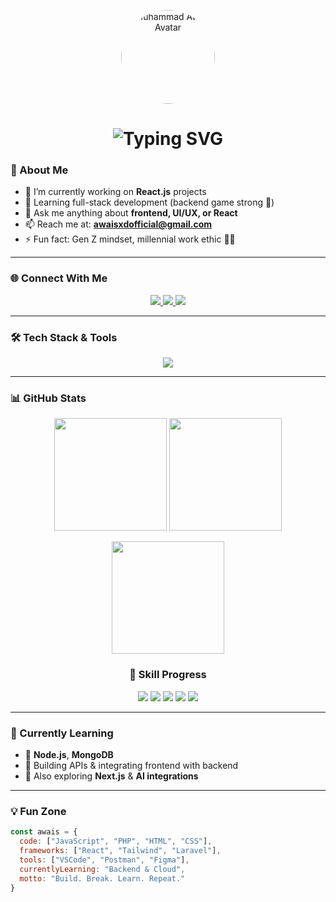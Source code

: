 <p align="center">
  <img src="https://github.com/Awaisxd.png" width="150" style="border-radius: 50%;" alt="Muhammad Awais Avatar" />
</p>

<h1 align="center">
  <img src="https://readme-typing-svg.demolab.com?font=Fira+Code&weight=500&size=26&pause=1000&color=00FFD1&center=true&vCenter=true&width=600&lines=Hey+%F0%9F%91%8B%2C+I'm+Muhammad+Awais;Frontend+Dev+%F0%9F%9A%80+%7C+React+Enthusiast;Crafting+Modern+UIs+with+TailwindCSS;Learning+Backend+with+Node.js+%F0%9F%92%BB;Code.+Create.+Conquer." alt="Typing SVG" />
</h1>

### 🚀 About Me

- 🔭 I’m currently working on <strong>React.js</strong> projects
- 🌱 Learning full-stack development (backend game strong 💪)
- 💬 Ask me anything about <strong>frontend, UI/UX, or React</strong>
- 📫 Reach me at: <strong>awaisxdofficial@gmail.com</strong>
- ⚡ Fun fact: Gen Z mindset, millennial work ethic 🧠✨ 

---

### 🌐 Connect With Me
<p align="center">
  <a href="mailto:awaisxd@gmail.com">
    <img src="https://img.shields.io/badge/Gmail-D14836?style=for-the-badge&logo=gmail&logoColor=white"/>
  </a>
  <a href="https://x.com/AwaisxD_">
    <img src="https://img.shields.io/badge/Twitter-%231DA1F2.svg?style=for-the-badge&logo=Twitter&logoColor=white"/>
  </a>
  <a href="https://www.linkedin.com/in/awaisxdofficial">
    <img src="https://img.shields.io/badge/LinkedIn-%230077B5.svg?style=for-the-badge&logo=linkedin&logoColor=white"/>
  </a>
</p>


---

### 🛠️ Tech Stack & Tools
<p align="center">
  <img src="https://skillicons.dev/icons?i=html,css,js,ts,react,vite,nextjs,tailwind,bootstrap,nodejs,express,mysql,wordpress,git,github,vscode,figma,linux,aws,npm,docker,bash,netlify,vercel&perline=8" />
</p>

---

### 📊 GitHub Stats
<p align="center">
  <img src="https://github-readme-stats.vercel.app/api?username=Awaisxd&show_icons=true&theme=tokyonight&hide=issues&border_radius=10" height="180"/>
  <img src="https://github-readme-stats.vercel.app/api/top-langs/?username=Awaisxd&layout=compact&theme=tokyonight&border_radius=10" height="180"/>
</p>

<p align="center">
  <img src="https://github-readme-streak-stats.herokuapp.com?user=Awaisxd&theme=tokyonight&date_format=M%20j%5B%2C%20Y%5D&border_radius=10" height="180"/>
</p>

<h3 align="center">🚀 Skill Progress</h3>
<p align="center">
  <img src="https://img.shields.io/badge/HTML-Expert-%23E34F26?style=for-the-badge&logo=html5&logoColor=white" />
  <img src="https://img.shields.io/badge/CSS-Proficient-%231572B6?style=for-the-badge&logo=css3&logoColor=white" />
  <img src="https://img.shields.io/badge/React.js-Intermediate-%2300CFFF?style=for-the-badge&logo=react&logoColor=white" />
  <img src="https://img.shields.io/badge/TailwindCSS-Advanced-%2338BDF8?style=for-the-badge&logo=tailwindcss&logoColor=white" />
  <img src="https://img.shields.io/badge/WordPress-Advanced-%2321759B?style=for-the-badge&logo=wordpress&logoColor=white" />
</p>




---

### 🧠 Currently Learning

- 🔧 **Node.js**, **MongoDB**
- 🧩 Building APIs & integrating frontend with backend
- 🎯 Also exploring **Next.js** & **AI integrations**

---

### 💡 Fun Zone

```javascript
const awais = {
  code: ["JavaScript", "PHP", "HTML", "CSS"],
  frameworks: ["React", "Tailwind", "Laravel"],
  tools: ["VSCode", "Postman", "Figma"],
  currentlyLearning: "Backend & Cloud",
  motto: "Build. Break. Learn. Repeat."
}
